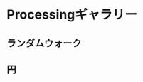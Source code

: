 # Processingギャラリー
## ランダムウォーク
<canvas data-processing-sources="./random_walk/random_walk.pde"></canvas>
## 円
<canvas data-processing-sources="./bubble/bubble.pde"></canvas>
<script src="./processing.min.js"></script>